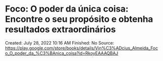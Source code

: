 # Foco: O poder da única coisa: Encontre o seu propósito e obtenha resultados extraordinários

Created: July 28, 2022 10:16 AM
Finished: No
Source: https://play.google.com/store/books/details/Vin%C3%ADcius_Almeida_Foco_O_poder_da_%C3%BAnica_coisa?id=RkoyEAAAQBAJ